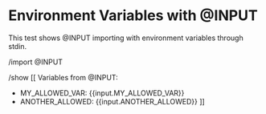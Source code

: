 # Environment Variables with @INPUT

This test shows @INPUT importing with environment variables through stdin.

/import @INPUT

/show [[
Variables from @INPUT:
- MY_ALLOWED_VAR: {{input.MY_ALLOWED_VAR}}
- ANOTHER_ALLOWED: {{input.ANOTHER_ALLOWED}}
]]